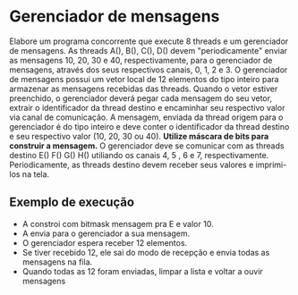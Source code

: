# Gerenciador de mensagens

Elabore um programa concorrente que execute 8 
threads e um gerenciador de mensagens. As threads 
A(), B(), C(), D() devem "periodicamente" enviar as
mensagens 10, 20, 30 e 40, respectivamente, para o
gerenciador de mensagens, através dos seus 
respectivos canais, 0, 1, 2 e 3. O gerenciador de 
mensagens possui um vetor local de 12 elementos do 
tipo inteiro para armazenar as mensagens recebidas 
das threads. Quando o vetor estiver preenchido, o 
gerenciador deverá pegar cada mensagem do seu 
vetor, extrair o identificador da thread destino e 
encaminhar seu respectivo valor via canal de 
comunicação. A mensagem, enviada da thread origem 
para o gerenciador é do tipo inteiro e deve conter 
o identificador da thread destino e seu respectivo 
valor (10, 20, 30 ou 40). 
**Utilize máscara de bits para construir a mensagem.**
O gerenciador deve se comunicar com as threads 
destino E() F() G() H() utiliando os canais 4, 5 , 
6 e 7, respectivamente. Periodicamente, as threads 
destino devem receber seus valores e imprimi-los 
na tela.

## Exemplo de execução

- A constroi com bitmask mensagem pra E e valor 10.
- A envia para o gerenciador a sua mensagem.
- O gerenciador espera receber 12 elementos.
- Se tiver recebido 12, ele sai do modo de 
  recepção e envia todas as mensagens na fila.
- Quando todas as 12 foram enviadas, limpar a 
  lista e voltar a ouvir mensagens
